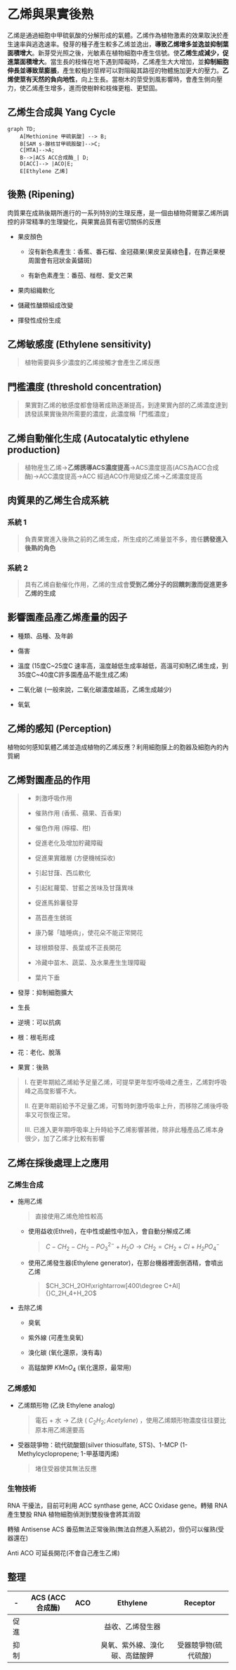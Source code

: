 # 乙烯與果實後熟

乙烯是通過細胞中甲硫氨酸的分解形成的氣體。乙烯作為植物激素的效果取決於產生速率與逃逸速率。發芽的種子產生較多乙烯並逸出，**導致乙烯增多並逸並抑制葉面積增大**。新芽受光照之後，光敏素在植物細胞中產生信號。使**乙烯生成減少，促進葉面積增大**。當生長的枝條在地下遇到障礙時，乙烯產生大大增加，並**抑制細胞伸長並導致莖膨脹**，產生較粗的莖桿可以對阻礙其路徑的物體施加更大的壓力。**乙烯使莖有天然的負向地性**，向上生長。當樹木的莖受到風影響時，會產生側向壓力，使乙烯產生增多，進而使樹幹和枝條更粗、更堅固。

## 乙烯生合成與 Yang Cycle

```mermaid
graph TD;
    A[Methionine 甲硫氨酸] --> B;
    B[SAM s-腺核甘甲硫胺酸]-->C;
    C[MTA]-->A;
    B-->|ACS ACC合成酶_| D;
    D[ACC]--> |ACO|E;
    E[Ethylene 乙烯]
```

## 後熟 (Ripening)

肉質果在成熟後期所進行的一系列特別的生理反應，是一個由植物荷爾蒙乙烯所調控的非常精準的生理變化，與果實品質有密切關係的反應

+ 果皮顏色
  
  + 沒有新色素產生：香蕉、番石榴、金冠蘋果(果皮呈黃綠色🍏，在靠近果梗周圍會有冠狀金黃鏽斑)
  
  + 有新色素產生：番茄、椪柑、愛文芒果

+ 果肉組織軟化

+ 儲藏性醣類組成改變

+ 揮發性成份生成

## 乙烯敏感度 (Ethylene sensitivity)

> 植物需要與多少濃度的乙烯接觸才會產生乙烯反應

## 門檻濃度 (threshold concentration)

> 果實對乙烯的敏感度都會隨著成熟逐漸提高，到達果實內部的乙烯濃度達到誘發該果實後熟所需要的濃度，此濃度稱「門檻濃度」

## 乙烯自動催化生成 (Autocatalytic ethylene production)

> 植物産生乙烯→**乙烯誘導ACS濃度提高**→ACS濃度提高(ACS為ACC合成酶)→ACC濃度提高→ACC 經過ACO作用變成乙烯→乙烯濃度提高

## 肉質果的乙烯生合成系統

### 系統 1

> 負責果實進入後熟之前的乙烯生成，所生成的乙烯量並不多，擔任**誘發進入後熟的角色**

### 系統 2

> 具有乙烯自動催化作用，乙烯的生成會**受到乙烯分子的回饋刺激而促進更多乙烯的生成**

## 影響園產品產乙烯產量的因子

+ 種類、品種、及年齡

+ 傷害

+ 溫度 (15度C\~25度C 速率高，溫度越低生成率越低，高溫可抑制乙烯生成，到35度C\~40度C許多園產品不能生成乙烯)

+ 二氧化碳 (一般來說，二氧化碳濃度越高，乙烯生成越少)

+ 氧氣

## 乙烯的感知 (Perception)

植物如何感知氣體乙烯並造成植物的乙烯反應？利用細胞膜上的胞器及細胞內的內質網

## 乙烯對園產品的作用

> + 刺激呼吸作用
> 
> + 催熟作用 (香蕉、蘋果、百香果)
> 
> + 催色作用 (檸檬、柑)
> 
> + 促進老化及增加貯藏障礙
> 
> + 促進果實離層 (方便機械採收)
> 
> + 引起甘藷、西瓜軟化
> 
> + 引起紅蘿蔔、甘藍之苦味及甘藷異味
> 
> + 促進馬鈴薯發芽
> 
> + 萵苣產生銹斑
> 
> + 康乃馨「瞌睡病」，使花朵不能正常開花
> 
> + 球根類發芽、長葉或不正長開花
> 
> + 冷藏中苗木、蔬菜、及水果產生生理障礙
> 
> + 葉片下垂

+ 發芽：抑制細胞擴大

+ 生長

+ 逆境：可以抗病

+ 根：根毛形成

+ 花：老化、脫落

+ 果實：後熟

> I. 在更年期給乙烯給予足量乙烯，可提早更年型呼吸峰之產生，乙烯對呼吸峰之高度影響不大。
> 
> II. 在更年期前給予不足量乙烯，可暫時刺激呼吸率上升，而移除乙烯後呼吸率又可恢復正常。
> 
> III. 已進入更年期呼吸率上升時給予乙烯影響甚微，除非此種產品乙烯本身很少，加了乙烯才比較有影響

## 乙烯在採後處理上之應用

### 乙烯生合成

+ 施用乙烯
  
  > 直接使用乙烯危險性較高
  
  + 使用益收(Ethrel)，在中性或鹼性中加入，會自動分解成乙烯
    
    > $C-CH_2-CH_2-{PO_3}^{2-}+H_2O → CH_2=CH_2 + Cl + {H_2PO_4}^{-}$
  
  + 使用乙烯發生器(Ethylene generator)，在那台機器裡面倒酒精，會噴出乙烯
    
    > $CH_3CH_2OH\xrightarrow[400\degree C+Al]{}C_2H_4+H_2O$

+ 去除乙烯
  
  + 臭氧
  
  + 紫外線 (可產生臭氧)
  
  + 溴化碳 (氧化還原，溴有毒)
  
  + 高錳酸鉀 $KMnO_4$ (氧化還原，最常用)

### 乙烯感知

+ 乙烯類形物 (乙炔 Ethylene analog)
  
  > 電石 + 水 → 乙炔 ( $C_2H_2; Acetylene)$ ，使用乙烯類形物濃度往往要比原本用乙烯還要高

+ 受器競爭物：硫代硫酸銀(silver thiosulfate, STS)、1-MCP (1-Methylcyclopropene; 1-甲基環丙烯)
  
  > 堵住受器使其無法反應

### 生物技術

RNA 干擾法，目前可利用 ACC synthase gene, ACC Oxidase gene。轉殖 RNA 產生雙股 RNA 植物細胞偵測到雙股後會將其消毀

轉殖 Antisense ACS 番茄無法正常後熟(無法自然進入系統2)，但仍可以催熟(受器還在)

Anti ACO 可延長開花(不會自己產生乙烯)

## 整理

| -   | ACS (ACC合成酶) | ACO | Ethylene        | Receptor    |
|:---:|:------------:|:---:|:---------------:|:-----------:|
| 促進  |              |     | 益收、乙烯發生器        |             |
| 抑制  |              |     | 臭氧、紫外線、溴化碳、高錳酸鉀 | 受器競爭物(硫代硫酸) |


